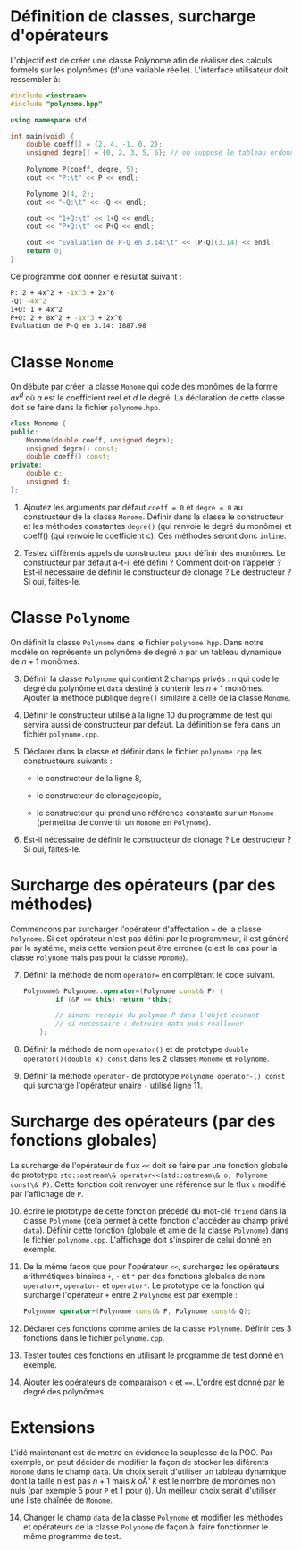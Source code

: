 # Définition de classes, surcharge d'opérateurs

L'objectif est de créer une classe Polynome afin de réaliser des calculs formels sur les polynômes (d'une variable réelle). L'interface utilisateur  doit ressembler à:
```c++
#include <iostream>
#include "polynome.hpp"

using namespace std;

int main(void) {
    double coeff[] = {2, 4, -1, 0, 2};
    unsigned degre[] = {0, 2, 3, 5, 6}; // on suppose le tableau ordonne
    
    Polynome P(coeff, degre, 5);
    cout << "P:\t" << P << endl;

    Polynome Q(4, 2);
    cout << "-Q:\t" << -Q << endl;

    cout << "1+Q:\t" << 1+Q << endl;
    cout << "P+Q:\t" << P+Q << endl;

    cout << "Evaluation de P-Q en 3.14:\t" << (P-Q)(3.14) << endl;
    return 0;
}
```

Ce programme doit donner le résultat suivant :
```sh
P: 2 + 4x^2 + -1x^3 + 2x^6
-Q: -4x^2
1+Q: 1 + 4x^2
P+Q: 2 + 8x^2 + -1x^3 + 2x^6
Evaluation de P-Q en 3.14: 1887.98
```

# Classe `Monome`

On débute par créer la classe `Monome` qui code des monômes de la
forme $ax^d$ où $a$ est le coefficient réel et $d$ le degré. La
déclaration de cette classe doit se faire dans le fichier `polynome.hpp`.

```c++
class Monome {
public:
    Monome(double coeff, unsigned degre);
    unsigned degre() const;
    double coeff() const;
private:
    double c;
    unsigned d;
};
```

1.  Ajoutez les arguments par défaut `coeff = 0` et `degre = 0` au
    constructeur de la classe `Monome`. Définir dans la classe le
    constructeur et les méthodes constantes `degre()` (qui renvoie le
    degré du monôme) et coeff() (qui renvoie le coefficient c). Ces
    méthodes seront donc `inline`.

2.  Testez différents appels du constructeur pour définir des monômes.
    Le constructeur par défaut a-t-il été défini ? Comment doit-on
    l'appeler ? Est-il nécessaire de définir le constructeur de clonage
    ? Le destructeur ? Si oui, faites-le.

# Classe `Polynome`

On définit la classe `Polynome` dans le fichier `polynome.hpp`. Dans
notre modèle on représente un polynôme de degré $n$ par un tableau
dynamique de $n+1$ monômes.

3.  Définir la classe `Polynome` qui contient 2 champs privés : `n` qui
    code le degré du polynôme et `data` destiné à contenir les $n+1$
    monômes. Ajouter la méthode publique `degre()` similaire à celle de
    la classe `Monome`.

4.  Définir le constructeur utilisé à la ligne 10 du programme de test
    qui servira aussi de constructeur par défaut. La définition se fera
    dans un fichier `polynome.cpp`.

5.  Déclarer dans la classe et définir dans le fichier `polynome.cpp`
    les constructeurs suivants :

    -   le constructeur de la ligne 8,

    -   le constructeur de clonage/copie,

    -   le constructeur qui prend une référence constante sur un
        `Monome` (permettra de convertir un `Monome` en `Polynome`).

6.  Est-il nécessaire de définir le constructeur de clonage ? Le
    destructeur ? Si oui, faites-le.

# Surcharge des opérateurs (par des méthodes)

Commençons par surcharger l'opérateur d'affectation `=` de la classe
`Polynome`. Si cet opérateur n'est pas défini par le programmeur, il est
généré par le systéme, mais cette version peut être erronée (c'est le
cas pour la classe `Polynome` mais pas pour la classe `Monome`).

7.  Définir la méthode de nom `operator=` en complétant le code suivant.

    ``` {.c++ language="C++"}
    Polynome& Polynome::operator=(Polynome const& P) {
            if (&P == this) return *this;

            // sinon: recopie du polymoe P dans l'objet courant
            // si necessaire : detruire data puis reallouer
        };
    ```

8.  Définir la méthode de nom `operator()` et de prototype
    `double operator()(double x) const` dans les 2 classes `Monome` et
    `Polynome`.

9.  Définir la méthode `operator-` de prototype
    `Polynome operator-() const` qui surcharge l'opérateur unaire `-`
    utilisé ligne 11.

# Surcharge des opérateurs (par des fonctions globales)

La surcharge de l'opérateur de flux `<<` doit se faire par une fonction
globale de prototype
`std::ostream\& operator<<(std::ostream\& o, Polynome const\& P)`. Cette
fonction doit renvoyer une référence sur le flux `o` modifié par
l'affichage de `P`.

10. écrire le prototype de cette fonction précédé du mot-clé `friend`
    dans la classe `Polynome` (cela permet à cette fonction d'accéder au
    champ privé `data`). Définir cette fonction (globale et amie de la
    classe `Polynome`) dans le fichier `polynome.cpp`. L'affichage doit
    s'inspirer de celui donné en exemple.

11. De la même façon que pour l'opérateur `<<`, surchargez les
    opérateurs arithmétiques binaires `+`, `-` et `*` par des fonctions
    globales de nom `operator+`, `operator-` et `operator*`. Le
    prototype de la fonction qui surcharge l'opérateur `+` entre 2
    `Polynome` est par exemple :

    ``` {.c++ language="C++"}
    Polynome operator+(Polynome const& P, Polynome const& Q);
    ```

12. Déclarer ces fonctions comme amies de la classe `Polynome`. Définir
    ces 3 fonctions dans le fichier `polynome.cpp`.

13. Tester toutes ces fonctions en utilisant le programme de test donné
    en exemple.

14. Ajouter les opérateurs de comparaison `<` et `==`. L'ordre est donné
    par le degré des polynômes.

# Extensions

L'idé maintenant est de mettre en évidence la souplesse de la POO. Par
exemple, on peut décider de modifier la façon de stocker les diférents
`Monome` dans le champ `data`. Un choix serait d'utiliser un tableau
dynamique dont la taille n'est pas $n+1$ mais $k$ oÃ¹ $k$ est le nombre
de monômes non nuls (par exemple 5 pour `P` et 1 pour `Q`). Un meilleur
choix serait d'utiliser une liste chaînée de `Monome`.

14. Changer le champ `data` de la classe `Polynome` et modifier les
    méthodes et opérateurs de la classe `Polynome` de façon à  faire
    fonctionner le même programme de test.
